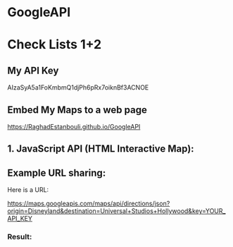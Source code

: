 # GoogleAPI
# Check Lists 1+2

## My API Key
AIzaSyA5a1FoKmbmQ1djPh6pRx7oiknBf3ACNOE

## Embed My Maps to a web page
https://RaghadEstanbouli.github.io/GoogleAPI

## 1. JavaScript API (HTML Interactive Map):

## Example URL sharing:

Here is a URL:

https://maps.googleapis.com/maps/api/directions/json?origin=Disneyland&destination=Universal+Studios+Hollywood&key=YOUR_API_KEY

### Result: 

```json

```

